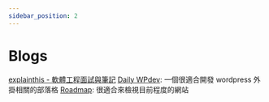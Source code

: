 ```yaml
---
sidebar_position: 2
---
```

# Blogs

[explainthis - 軟體工程面試與筆記](https://www.explainthis.io/zh-hant)
[Daily WPdev](https://oberonlai.blog/): 一個很適合開發 wordpress 外掛相關的部落格
[Roadmap](https://roadmap.sh/): 很適合來檢視目前程度的網站